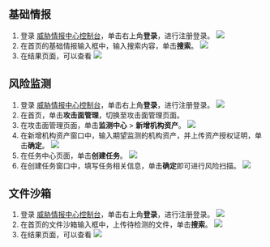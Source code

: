 ## 基础情报
1. 登录 [威胁情报中心控制台](https://tix.qq.com/)，单击右上角**登录**，进行注册登录。
![](https://qcloudimg.tencent-cloud.cn/raw/e1c18bcc0c502f4b68f675eae1c71ccb.png)
2. 在首页的基础情报输入框中，输入搜索内容，单击**搜索**。
![](https://qcloudimg.tencent-cloud.cn/raw/618d607e65fc2186a6de4ecb9a70d758.png)
3. 在结果页面，可以查看
![](https://qcloudimg.tencent-cloud.cn/raw/8e4120bf4503f7fcaaf519328e09aeff.png)

## 风险监测
1. 登录 [威胁情报中心控制台](https://tix.qq.com/)，单击右上角**登录**，进行注册登录。
![](https://qcloudimg.tencent-cloud.cn/raw/e1c18bcc0c502f4b68f675eae1c71ccb.png)
2. 在首页，单击**攻击面管理**，切换至攻击面管理页面。
3. 在攻击面管理页面，单击**监测中心** > **新增机构资产**。
![](https://qcloudimg.tencent-cloud.cn/raw/b652b64ee4cb92e7d57eca7955b8e890.png)
4. 在新增机构资产窗口中，输入期望监测的机构资产，并上传资产授权证明，单击**确定**。
![](https://qcloudimg.tencent-cloud.cn/raw/94e22efb528314c9c7017c760b6b4bff.png)
5. 在任务中心页面，单击**创建任务**。
![](https://qcloudimg.tencent-cloud.cn/raw/c958ef8f73f735053fa1445236271ad8.png)
6. 在创建任务窗口中，填写任务相关信息，单击**确定**即可进行风险扫描。
![](https://qcloudimg.tencent-cloud.cn/raw/b12252093f18d284bb948c1d4e95f068.png)

## 文件沙箱
1. 登录 [威胁情报中心控制台](https://tix.qq.com/)，单击右上角**登录**，进行注册登录。
![](https://qcloudimg.tencent-cloud.cn/raw/e1c18bcc0c502f4b68f675eae1c71ccb.png)
2. 在首页的文件沙箱输入框中，上传待检测的文件，单击**搜索**。
![](https://qcloudimg.tencent-cloud.cn/raw/5be8b1e7e6f2a92f2c0e1ff29acae77f.png)
3. 在结果页面，可以查看
![](https://qcloudimg.tencent-cloud.cn/raw/96b66b997a54569ddab60466fd6ccbb8.png)
